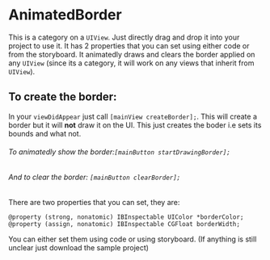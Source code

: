 # AnimatedBorder
This is a category on a `UIView`. Just directly drag and drop it into your project to use it. It has 2 properties that you can set using either code or from the storyboard. It animatedly draws and clears the border applied on any `UIView` (since its a category, it will work on any views that inherit from `UIView`).

## To create the border:

In your `viewDidAppear` just call `[mainView createBorder];`. This will create a border but it will **not** draw it on the UI. This just creates the boder i.e sets its bounds and what not. 

###### To animatedly show the border:`[mainButton startDrawingBorder];` 
###### And to clear the border: `[mainButton clearBorder];`

There are two properties that you can set, they are:

    @property (strong, nonatomic) IBInspectable UIColor *borderColor;
    @property (assign, nonatomic) IBInspectable CGFloat borderWidth;


You can either set them using code or using storyboard. (If anything is still unclear just download the sample project)
